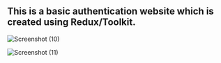 ## This is a basic authentication website which is created using Redux/Toolkit.


![Screenshot (10)](https://user-images.githubusercontent.com/127078777/225903788-8edaea1c-06b3-46bb-aa13-17c88e314bbc.png)


![Screenshot (11)](https://user-images.githubusercontent.com/127078777/225903811-8b784092-d5ef-4f01-94de-bc933c81a037.png)
